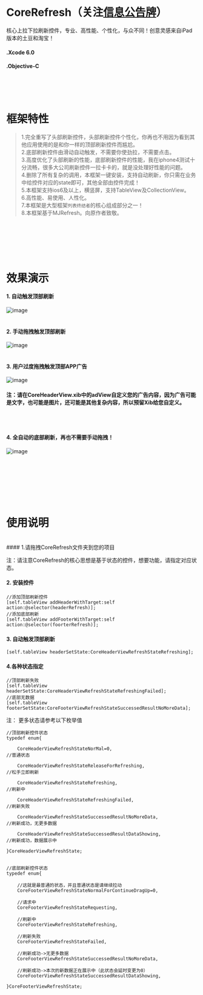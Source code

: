 <br /><br />

CoreRefresh（关注[信息公告牌](https://github.com/CharlinFeng/Show)）
=======
核心上拉下拉刷新控件，专业、高性能、个性化，与众不同！创意灵感来自iPad版本的土豆和淘宝！
#### .Xcode 6.0
#### .Objective-C

<br /><br /><br />


框架特性
=======
>1.完全重写了头部刷新控件，头部刷新控件个性化，你再也不用因为看到其他应用使用的是和你一样的顶部刷新控件而尴尬。<br />
>2.底部刷新控件由滑动自动触发，不需要你使劲拉，不需要点击。<br />
>3.高度优化了头部刷新的性能，底部刷新控件的性能，我在iphone4测试十分流畅，很多大公司刷新控件一拉卡卡的，就是没处理好性能的问题。<br />
>4.删除了所有复杂的调用，本框架一键安装，支持自动刷新，你只需在业务中给控件对应的state即可，其他全部由控件完成！<br />
>5.本框架支持ios6及以上，横竖屏，支持TableView及CollectionView。<br />
>6.高性能、易使用、人性化。<br />
>7.本框架是大型框架`列表终结者`的核心组成部分之一！<br />
>8.本框架基于MJRefresh。向原作者致敬。


<br /><br /><br />
效果演示
=======

#### 1. 自动触发顶部刷新
![image](https://github.com/CharlinFeng/Resource/blob/master/CoreRefresh/1.gif)<br/><br/>

#### 2. 手动拖拽触发顶部刷新
![image](https://github.com/CharlinFeng/Resource/blob/master/CoreRefresh/2.gif)<br/><br/>

#### 3. 用户过度拖拽触发顶部APP广告
![image](https://github.com/CharlinFeng/Resource/blob/master/CoreRefresh/3.gif)<br/>

#### 注：请在CoreHeaderView.xib中的adView自定义您的广告内容，因为广告可能是文字，也可能是图片，还可能是其他复杂内容，所以预留Xib给您自定义。
<br/><br/>

#### 4. 全自动的底部刷新，再也不需要手动拖拽！
![image](https://github.com/CharlinFeng/Resource/blob/master/CoreRefresh/4.gif)<br/><br/>


<br /><br /><br />
使用说明
=======
<br />
#### 1.请拖拽CoreRefresh文件夹到您的项目<br />

注：请注意CoreRefresh的核心思想是基于状态的控件，想要功能，请指定对应状态。


#### 2. 安装控件

    //添加顶部刷新控件
    [self.tableView addHeaderWithTarget:self action:@selector(headerRefresh)];
    //添加底部刷新
    [self.tableView addFooterWithTarget:self action:@selector(foorterRefresh)];

#### 3. 自动触发顶部刷新

    [self.tableView headerSetState:CoreHeaderViewRefreshStateRefreshing];

#### 4.各种状态指定

    //顶部刷新失败
    [self.tableView headerSetState:CoreHeaderViewRefreshStateRefreshingFailed];
    //底部无数据
    [self.tableView footerSetState:CoreFooterViewRefreshStateSuccessedResultNoMoreData];
    
注： 更多状态请参考以下枚举值

    //顶部刷新控件状态
    typedef enum{
        
        CoreHeaderViewRefreshStateNorMal=0,                                                 //普通状态
        
        CoreHeaderViewRefreshStateReleaseForRefreshing,                                     //松手立即刷新
        
        CoreHeaderViewRefreshStateRefreshing,                                               //刷新中
        
        CoreHeaderViewRefreshStateRefreshingFailed,                                         //刷新失败
        
        CoreHeaderViewRefreshStateSuccessedResultNoMoreData,                                //刷新成功，无更多数据
        
        CoreHeaderViewRefreshStateSuccessedResultDataShowing,                               //刷新成功，数据展示中
        
    }CoreHeaderViewRefreshState;


    //底部刷新控件状态
    typedef enum{
        
        //这就是最普通的状态，并且普通状态是请继续拉动
        CoreFooterViewRefreshStateNormalForContinueDragUp=0,
        
        //请求中
        CoreFooterViewRefreshStateRequesting,
        
        //刷新中
        CoreFooterViewRefreshStateRefreshing,
    
        //刷新失败
        CoreFooterViewRefreshStateFailed,
    
        //刷新成功->无更多数据
        CoreFooterViewRefreshStateSuccessedResultNoMoreData,
    
        //刷新成功->本次的新数据正在展示中（此状态会延时变更为0）
        CoreFooterViewRefreshStateSuccessedResultDataShowing,
        
    }CoreFooterViewRefreshState;
